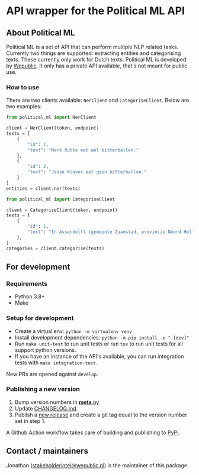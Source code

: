 # API wrapper for the Political ML API

## About Political ML

Political ML is a set of API that can perform multiple NLP related tasks. Currently two things are supported: extracting
entities and categorising texts. These currently only work for Dutch texts. Political ML is developed
by [Wepublic](https://wepublic.nl). It only has a private API available, that's not meant for public use.

### How to use

There are two clients available: `NerClient` and `CategoriseClient`. Below are two examples:

```python
from political_ml import NerClient

client = NerClient(token, endpoint)
texts = [
    {
        "id": 1,
        "text": "Mark Rutte eet wel bitterballen."
    },
    {
        "id": 2,
        "text": "Jesse Klaver eet geen bitterballen."
    }
]
entities = client.ner(texts)

```

```python
from political_ml import CategoriseClient

client = CategoriseClient(token, endpoint)
texts = [
    {
        "id": 1,
        "text": "In Assendelft (gemeente Zaanstad, provincie Noord-Holland) is bij legkippen op een kleinschalige houderij vogelgriep (H5) vastgesteld. Het gaat waarschijnlijk om een hoogpathogene variant van de vogelgriep. Om verspreiding van het virus te voorkomen worden de circa 140 legkippen en 50 loopeenden van de besmette locatie geruimd. De ruiming wordt uitgevoerd door de Nederlandse Voedsel- en Warenautoriteit (NVWA)."
    },
]
categories = client.categorise(texts)

```

## For development

### Requirements

- Python 3.8+
- Make

### Setup for development

- Create a virtual env: `python -m virtualenv venv`
- Install development dependencies: `python -m pip install -e ".[dev]"`
- Run `make unit-test` to run unit tests or run `tox` to run unit tests for all support python versions.
- If you have an instance of the API's available, you can run integration tests with `make integration-test`.

New PRs are opened against `develop`.

### Publishing a new version

1. Bump version numbers in [__meta__.py](/src/source_aggregation/__meta__.py)
2. Update [CHANGELOG.md](/CHANGELOG.md).
3. Publish a [new release](https://github.com/wepublic-nl/sas-package/releases/new) and create a git tag equal to the version number set in step 1.

A Github Action workflow takes care of building and publishing to [PyPi](https://pypi.org/project/source-aggregation/#description).

## Contact / maintainers

Jonathan (stakeholderintel@wepublic.nl) is the maintainer of this package.
